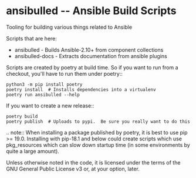 # ansibulled -- Ansible Build Scripts
Tooling for building various things related to Ansible

Scripts that are here:

* ansibulled - Builds Ansible-2.10+ from component collections
* ansibulled-docs - Extracts documentation from ansible plugins

Scripts are created by poetry at build time.  So if you want to run from
a checkout, you'll have to run them under poetry::

    python3 -m pip install poetry
    poetry install  # Installs dependencies into a virtualenv
    poetry run ansibulled --help

If you want to create a new release::

    poetry build
    poetry publish  # Uploads to pypi.  Be sure you really want to do this

.. note:: When installing a package published by poetry, it is best to use
    pip >= 19.0.  Installing with pip-18.1 and below could create scripts which
    use pkg_resources which can slow down startup time (in some environments by
    quite a large amount).

Unless otherwise noted in the code, it is licensed under the terms of the GNU
General Public License v3 or, at your option, later.
